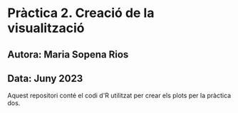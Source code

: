 # Pràctica 2. Creació de la visualització

## Autora: Maria Sopena Rios
## Data: Juny 2023

Aquest repositori conté el codi d'R utilitzat per crear els plots per la pràctica dos. 

